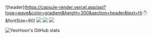 ![header](https://capsule-render.vercel.app/api?type=wave&color=gradient&height=300&section=header&text=Hi ✋&fontSize=90)
<img src="https://img.shields.io/badge/Apple-000000?style=flat-square&logo=Apple&logoColor=white"/>
<img src="https://img.shields.io/badge/Xcode-147EFB?style=flat-square&logo=Xcode&logoColor=white"/>
<img src="https://img.shields.io/badge/Swift-F05138?style=flat-square&logo=swift&logoColor=white"/>

![YeoHoon's GitHub stats](https://github-readme-stats.vercel.app/api?username=jangyeohoon&show_icons=true&theme=gruvbox_light)

